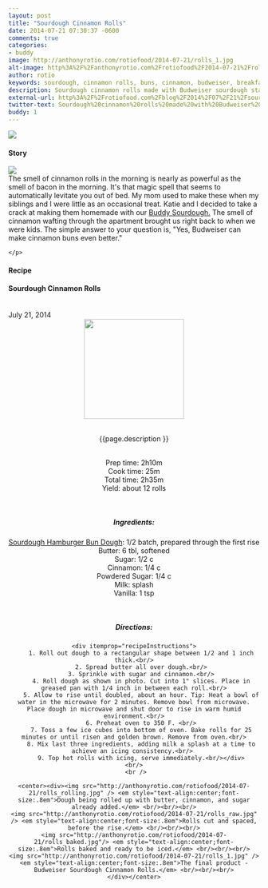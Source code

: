 ```yaml
---
layout: post
title: "Sourdough Cinnamon Rolls"
date: 2014-07-21 07:30:37 -0600
comments: true
categories: 
- buddy
image: http://anthonyrotio.com/rotiofood/2014-07-21/rolls_1.jpg
alt-image: http%3A%2F%2Fanthonyrotio.com%2Frotiofood%2F2014-07-21%2Frolls_1.jpg
author: rotio
keywords: sourdough, cinnamon rolls, buns, cinnamon, budweiser, breakfast
description: Sourdough cinnamon rolls made with Budweiser sourdough starter
external-url: http%3A%2F%2Frotiofood.com%2Fblog%2F2014%2F07%2F21%2Fsourdough-cinnamon-rolls%2F
twitter-text: Sourdough%20cinnamon%20rolls%20made%20with%20Budweiser%20sourdough%20starter
buddy: 1
---
```

<!-- more -->
<img src="http://anthonyrotio.com/rotiofood/2014-07-21/rolls_1.jpg" />
<a href="https://plus.google.com/107103100819027957630?rel=author" style="display:none">{{page.author }}</a>

<h4>Story</b> </h4>
 <div>
	<p>
	<img src="http://anthonyrotio.com/rotiofood/2014-07-21/rolls_baked.jpg"/><br/>The smell of cinnamon rolls in the morning is nearly as powerful as the smell of bacon in the morning. It's that magic spell that seems to automatically levitate you out of bed. My mom used to make these when my siblings and I were little as an occasional treat. Katie and I decided to take a crack at making them homemade with our <a target="_blank" href="http://www.rotiofood.com/buddy/">Buddy Sourdough.</a> The smell of cinnamon wafting through the apartment brought us right back to when we were kids.  The simple answer to your question is, "Yes, Budweiser can make cinnamon buns even better."

	</p> 
 </div>
<h4>Recipe</b> </h4> 
  <div itemscope itemtype="http://schema.org/Recipe" >
  <h4 itemprop="name">Sourdough Cinnamon Rolls</h4>
  
  <br />
    July 21, 2014
<center>
  <img itemprop="image" width="200px"  src="http://anthonyrotio.com/rotiofood/2014-07-21/rolls_1.jpg" />
  
  <br /><span itemprop="description">{{page.description }}</span><br />

  <br />Prep time: <time datetime="PT2H10M" itemprop="prepTime">2h10m</time>
  <br />Cook time: <time datetime="PT0H25M" itemprop="cookTime">25m</time>
  <br />Total time: <time datetime="PT2H35M" itemprop="totalTime">2h35m</time>
  <br />Yield: <span itemprop="recipeYield">about 12 rolls</span>
  
  <br/>
 <h5>Ingredients:</h5>
	<span itemprop="ingredients" itemscope itemtype="http://schema.org/ingredients">
	  <span itemprop="name"><a href="http://www.rotiofood.com/blog/2014/07/15/sourdough-hamburger-buns/">Sourdough Hamburger Bun Dough</a></span>: 
	  <span itemprop="amount">1/2 batch</span>, prepared through the first rise
	</span><br />
	<span itemprop="ingredients" itemscope itemtype="http://schema.org/ingredients">
	  <span itemprop="name">Butter</span>: 
	  <span itemprop="amount">6 tbl</span>, softened
	</span><br />
	<span itemprop="ingredients" itemscope itemtype="http://schema.org/ingredients">
	  <span itemprop="name">Sugar</span>: 
	  <span itemprop="amount">1/2 c</span>
	</span><br />
	<span itemprop="ingredients" itemscope itemtype="http://schema.org/ingredients">
	  <span itemprop="name">Cinnamon</span>: 
	  <span itemprop="amount">1/4 c</span>
	</span><br />
	<span itemprop="ingredients" itemscope itemtype="http://schema.org/ingredients">
	  <span itemprop="name">Powdered Sugar</span>: 
	  <span itemprop="amount">1/4 c</span>
	</span><br />
	<span itemprop="ingredients" itemscope itemtype="http://schema.org/ingredients">
	  <span itemprop="name">Milk</span>: 
	  <span itemprop="amount">splash</span>
	</span><br />
	<span itemprop="ingredients" itemscope itemtype="http://schema.org/ingredients">
	  <span itemprop="name">Vanilla</span>: 
	  <span itemprop="amount">1 tsp</span>
	</span><br />
	
  <br /><h5>Directions:</h5>
	
    <div itemprop="recipeInstructions">
		1. Roll out dough to a rectangular shape between 1/2 and 1 inch thick.<br/>
		2. Spread butter all over dough.<br/>
		3. Sprinkle with sugar and cinnamon.<br/>
		4. Roll dough as shown in photo. Cut into 1" slices. Place in greased pan with 1/4 inch in between each roll.<br/>
		5. Allow to rise until doubled, about an hour. Tip: Heat a bowl of water in the microwave for 2 minutes. Remove bowl from microwave. Place dough in microwave and shut door to rise in warm humid environment.<br/>
		6. Preheat oven to 350 F. <br/>
		7. Toss a few ice cubes into bottom of oven. Bake rolls for 25 minutes or until risen and golden brown. Remove from oven.<br/>
		8. Mix last three ingredients, adding milk a splash at a time to achieve an icing consistency.<br/> 
		9. Top hot rolls with icing, serve immediately.<br/></div>
	 <br/> 
	 <br />
	
	<center><div><img src="http://anthonyrotio.com/rotiofood/2014-07-21/rolls_rolling.jpg" /> <em style="text-align:center;font-size:.8em">Dough being rolled up with butter, cinnamon, and sugar already added.</em> <br/><br/><br/>
	<img src="http://anthonyrotio.com/rotiofood/2014-07-21/rolls_raw.jpg" /> <em style="text-align:center;font-size:.8em">Rolls cut and spaced, before the rise.</em> <br/><br/><br/>
	<img src="http://anthonyrotio.com/rotiofood/2014-07-21/rolls_baked.jpg"/> <em style="text-align:center;font-size:.8em">Rolls baked and ready to be iced.</em> <br/><br/><br/>
	<img src="http://anthonyrotio.com/rotiofood/2014-07-21/rolls_1.jpg" /> <em style="text-align:center;font-size:.8em">The final product - Budweiser Sourdough Cinnamon Rolls.</em> <br/><br/><br/>
	</div></center>
</div>


